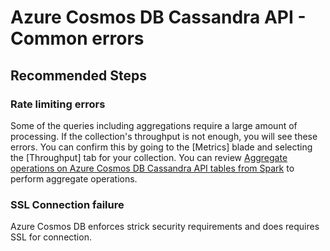 <properties
	pageTitle="Azure Cosmos DB Cassandra - Error or incorrect result"
	description="Cassandra - Error or incorrect result"
	service="microsoft.documentdb"
	resource="databaseAccounts"
	authors="balaksms"
	displayOrder="408"
	selfHelpType="resource"
	supportTopicIds="32615111"
	resourceTags=""
	productPesIds="15585"
	cloudEnvironments="public"
/>

# Azure Cosmos DB Cassandra API - Common errors

## **Recommended Steps**

### **Rate limiting errors**
Some of the queries including aggregations require a large amount of processing. If the collection's throughput is not enough, you will see these errors. You can confirm this by going to the [Metrics] blade and selecting the [Throughput] tab for your collection. You can review [Aggregate operations on Azure Cosmos DB Cassandra API tables from Spark](https://docs.microsoft.com/azure/cosmos-db/cassandra-spark-aggregation-ops) to perform aggregate operations.

### **SSL Connection failure**
Azure Cosmos DB enforces strick security requirements and does requires SSL for connection.
